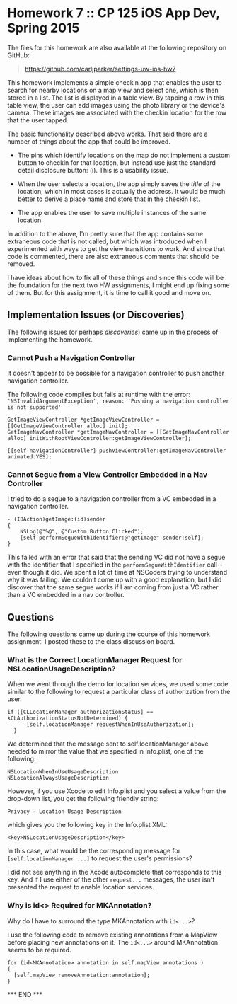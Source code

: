 # Homework 7 :: CP 125 iOS App Dev, Spring 2015 #

The files for this homework are also available at the following
repository on GitHub:

>  <https://github.com/carljparker/settings-uw-ios-hw7>

This homework implements a simple checkin app that enables the user to
search for nearby locations on a map view and select one, which is then
stored in a list. The list is displayed in a table view. By tapping a
row in this table view, the user can add images using the photo library
or the device's camera. These images are associated with the checkin
location for the row that the user tapped.

The basic functionality described above works. That said there are a
number of things about the app that could be improved.

- The pins which identify locations on the map do not implement a custom
button to checkin for that location, but instead use just the standard
detail disclosure button: (i).  This is a usability issue.

- When the user selects a location, the app simply saves the _title_ of
the location, which in most cases is actually the address. It would be
much better to derive a place name and store that in the checkin list.

- The app enables the user to save multiple instances of the same
location.

In addition to the above, I'm pretty sure that the app contains some
extraneous code that is not called, but which was introduced when I
experimented with ways to get the view transitions to work. And since
that code is commented, there are also extraneous comments that should
be removed.

I have ideas about how to fix all of these things and since this code
will be the foundation for the next two HW assignments, I might end up
fixing some of them. But for this assignment, it is time to call it good
and move on.


## Implementation Issues (or Discoveries) ##

The following issues (or perhaps _discoveries_) came up in the process
of implementing the homework.


### Cannot Push a Navigation Controller ###

It doesn't appear to be possible for a navigation controller to push
another navigation controller.

The following code compiles but fails at runtime with the error:
`'NSInvalidArgumentException', reason: 'Pushing a navigation controller
is not supported'`

    GetImageViewController *getImageViewController = [[GetImageViewController alloc] init];
    GetImageNavController *getImageNavController = [[GetImageNavController alloc] initWithRootViewController:getImageViewController];
    
    [[self navigationController] pushViewController:getImageNavController animated:YES];


### Cannot Segue from a View Controller Embedded in a Nav Controller ###

I tried to do a segue to a navigation controller from a VC embedded in a
navigation controller. 

    - (IBAction)getImage:(id)sender
    {
        NSLog(@"%@", @"Custom Button Clicked");
        [self performSegueWithIdentifier:@"getImage" sender:self];
    }

This failed with an error that said that the sending VC did not have a
segue with the identifier that I specified in the
`performSegueWithIdentifier` call--even though it did. We spent a lot of
time at NSCoders trying to understand why it was failing. We couldn’t
come up with a good explanation, but I did discover that the same segue
works if I am coming from just a VC rather than a VC embedded in a nav
controller. 


## Questions ##

The following questions came up during the course of this homework
assignment. I posted these to the class discussion board.

### What is the Correct LocationManager Request for NSLocationUsageDescription? ###

When we went through the demo for location services, we used some code
similar to the following to request a particular class of authorization
from the user.

    if ([CLLocationManager authorizationStatus] == kCLAuthorizationStatusNotDetermined) {
          [self.locationManager requestWhenInUseAuthorization];
      }

We determined that the message sent to self.locationManager above needed
to mirror the value that we specified in Info.plist, one of the
following:

    NSLocationWhenInUseUsageDescription
    NSLocationAlwaysUsageDescription

However, if you use Xcode to edit Info.plist and you select a value from
the drop-down list, you get the following friendly string:

    Privacy - Location Usage Description

which gives you the following key in the Info.plist XML:

    <key>NSLocationUsageDescription</key>

In this case, what would be the corresponding message for
`[self.locationManager ...]` to request the user's permissions?  

I did not see anything in the Xcode autocomplete that corresponds to
this key. And if I use either of the other `request...` messages, the
user isn't presented the request to enable location services.


### Why is id<> Required for MKAnnotation? ###

Why do I have to surround the type MKAnnotation with `id<...>`?

I use the following code to remove existing annotations from a MapView
before placing new annotations on it. The `id<...>` around MKAnnotation
seems to be required.

    for (id<MKAnnotation> annotation in self.mapView.annotations )
    {
      [self.mapView removeAnnotation:annotation];
    }


*** END ***

